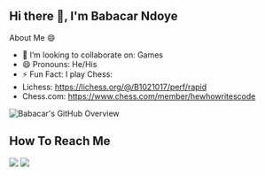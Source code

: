 ## Hi there 👋, I'm Babacar Ndoye 

About Me 😄 
- 👯 I’m looking to collaborate on: Games
- 😄 Pronouns: He/His
- ⚡ Fun Fact: I play Chess: 
- Lichess: https://lichess.org/@/B1021017/perf/rapid
- Chess.com: https://www.chess.com/member/hewhowritescode

![Babacar's GitHub Overview](https://github-readme-stats.vercel.app/api?username=classBabacar&&show_icons=true&title_color=ffffff&icon_color=bb2acf&text_color=daf7dc&bg_color=151515)

## How To Reach Me
[![](https://img.shields.io/badge/linkedin-%230077B5.svg?&style=for-the-badge&logo=linkedin&logoColor=white)](https://www.linkedin.com/in/bndoye/)
[![](https://img.shields.io/badge/Gmail-D14836?style=for-the-badge&logo=gmail&logoColor=white)](mailto:bndoyecs@gmail.com)
